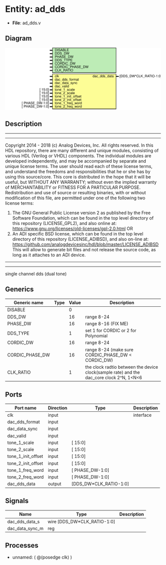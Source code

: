 # Entity: ad_dds

- **File**: ad_dds.v
## Diagram

![Diagram](ad_dds.svg "Diagram")
## Description

***************************************************************************
 ***************************************************************************
 Copyright 2014 - 2018 (c) Analog Devices, Inc. All rights reserved.
 In this HDL repository, there are many different and unique modules, consisting
 of various HDL (Verilog or VHDL) components. The individual modules are
 developed independently, and may be accompanied by separate and unique license
 terms.
 The user should read each of these license terms, and understand the
 freedoms and responsibilities that he or she has by using this source/core.
 This core is distributed in the hope that it will be useful, but WITHOUT ANY
 WARRANTY; without even the implied warranty of MERCHANTABILITY or FITNESS FOR
 A PARTICULAR PURPOSE.
 Redistribution and use of source or resulting binaries, with or without modification
 of this file, are permitted under one of the following two license terms:
   1. The GNU General Public License version 2 as published by the
      Free Software Foundation, which can be found in the top level directory
      of this repository (LICENSE_GPL2), and also online at:
      <https://www.gnu.org/licenses/old-licenses/gpl-2.0.html>
 OR
   2. An ADI specific BSD license, which can be found in the top level directory
      of this repository (LICENSE_ADIBSD), and also on-line at:
      https://github.com/analogdevicesinc/hdl/blob/master/LICENSE_ADIBSD
      This will allow to generate bit files and not release the source code,
      as long as it attaches to an ADI device.
 ***************************************************************************
 ***************************************************************************
 single channel dds (dual tone)
 
## Generics

| Generic name    | Type | Value | Description                                                                               |
| --------------- | ---- | ----- | ----------------------------------------------------------------------------------------- |
| DISABLE         |      | 0     |                                                                                           |
| DDS_DW          |      | 16    | range 8-24                                                                                |
| PHASE_DW        |      | 16    | range 8-16 (FIX ME)                                                                       |
| DDS_TYPE        |      | 1     | set 1 for CORDIC or 2 for Polynomial                                                      |
| CORDIC_DW       |      | 16    | range 8-24                                                                                |
| CORDIC_PHASE_DW |      | 16    | range 8-24 (make sure CORDIC_PHASE_DW < CORDIC_DW)                                        |
| CLK_RATIO       |      | 1     | the clock radtio between the device clock(sample rate) and the dac_core clock 2^N, 1<N<6  |
## Ports

| Port name          | Direction | Type                   | Description |
| ------------------ | --------- | ---------------------- | ----------- |
| clk                | input     |                        | interface   |
| dac_dds_format     | input     |                        |             |
| dac_data_sync      | input     |                        |             |
| dac_valid          | input     |                        |             |
| tone_1_scale       | input     | [                15:0] |             |
| tone_2_scale       | input     | [                15:0] |             |
| tone_1_init_offset | input     | [                15:0] |             |
| tone_2_init_offset | input     | [                15:0] |             |
| tone_1_freq_word   | input     | [        PHASE_DW-1:0] |             |
| tone_2_freq_word   | input     | [        PHASE_DW-1:0] |             |
| dac_dds_data       | output    | [DDS_DW*CLK_RATIO-1:0] |             |
## Signals

| Name            | Type                        | Description |
| --------------- | --------------------------- | ----------- |
| dac_dds_data_s  | wire [DDS_DW*CLK_RATIO-1:0] |             |
| dac_data_sync_m | reg                         |             |
## Processes
- unnamed: ( @(posedge clk) )
